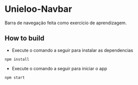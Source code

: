 # Unieloo-Navbar
 Barra de navegação feita como exercício de aprendizagem.
## How to build
 - Execute o comando a seguir para instalar as dependencias
  ```
  npm install
  ```
 - Execute o comando a seguir para iniciar o app
  ```
  npm start
  ```
